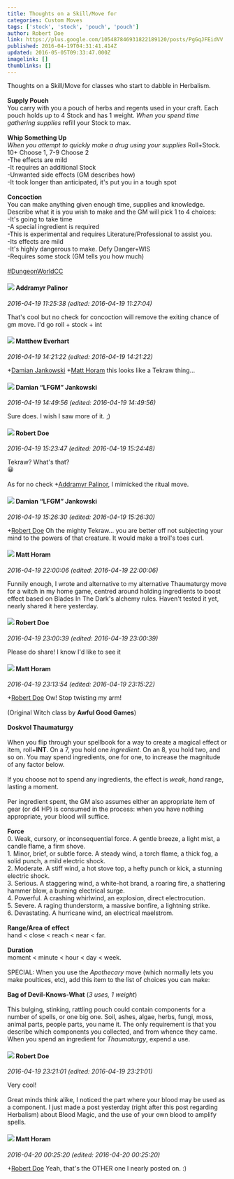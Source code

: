 ```yaml
---
title: Thoughts on a Skill/Move for
categories: Custom Moves
tags: ['stock', 'stock', 'pouch', 'pouch']
author: Robert Doe
link: https://plus.google.com/105487846931822189120/posts/PgGqJFEidVV
published: 2016-04-19T04:31:41.414Z
updated: 2016-05-05T09:33:47.000Z
imagelink: []
thumblinks: []
---
```


Thoughts on a Skill/Move for classes who start to dabble in Herbalism. <br /><br /><b>Supply Pouch</b><br />You carry with you a pouch of herbs and regents used in your craft. Each pouch holds up to 4 Stock and has 1 weight. <i>When you spend time gathering supplies</i> refill your Stock to max.<br /><br /><b>Whip Something Up</b><br /><i>When you attempt to quickly make a drug using your supplies</i> Roll+Stock. 10+ Choose 1, 7-9 Choose 2<br />-The effects are mild<br />-It requires an additional Stock<br />-Unwanted side effects (GM describes how)<br />-It took longer than anticipated, it&#39;s put you in a tough spot<br /><br /><b>Concoction</b><br />You can make anything given enough time, supplies and knowledge. Describe what it is you wish to make and the GM will pick 1 to 4 choices:<br />-It&#39;s going to take time<br />-A special ingredient is required<br />-This is experimental and requires Literature/Professional to assist you.<br />-Its effects are mild<br />-It&#39;s highly dangerous to make. Defy Danger+WIS<br />-Requires some stock (GM tells you how much)﻿<br /><br /><a rel="nofollow" class="ot-hashtag" href="https://plus.google.com/s/%23DungeonWorldCC/posts">#DungeonWorldCC</a>
<div id='comment z12yczsg3mubzlmgb04cgrohtuevffvx1mc0k'>
  <h4><img src='{{site.baseurl}}//images/avatars/100410765634052727875_photo.jpg'> Addramyr Palinor</h4>
      <p><cite>2016-04-19 11:25:38 (edited: 2016-04-19 11:27:04)</cite></p>
        <p>That&#39;s cool but no check for concoction will remove the exiting chance of gm move﻿. I&#39;d go roll + stock + int</p>
</div>
        

<div id='comment z12yczsg3mubzlmgb04cgrohtuevffvx1mc0k'>
  <h4><img src='{{site.baseurl}}//images/avatars/115610991532630554135_photo.jpg'> Matthew Everhart</h4>
      <p><cite>2016-04-19 14:21:22 (edited: 2016-04-19 14:21:22)</cite></p>
        <p><span class="proflinkWrapper"><span class="proflinkPrefix">+</span><a class="proflink" href="https://plus.google.com/100476170927206311405" oid="100476170927206311405">Damian Jankowski</a></span>​ <span class="proflinkWrapper"><span class="proflinkPrefix">+</span><a class="proflink" href="https://plus.google.com/105472060898626050077" oid="105472060898626050077">Matt Horam</a></span>​ this looks like a Tekraw thing...</p>
</div>
        

<div id='comment z12yczsg3mubzlmgb04cgrohtuevffvx1mc0k'>
  <h4><img src='{{site.baseurl}}//images/avatars/100476170927206311405_photo.jpg'> Damian “LFGM” Jankowski</h4>
      <p><cite>2016-04-19 14:49:56 (edited: 2016-04-19 14:49:56)</cite></p>
        <p>Sure does. I wish I saw more of it. ;)</p>
</div>
        

<div id='comment z12yczsg3mubzlmgb04cgrohtuevffvx1mc0k'>
  <h4><img src='{{site.baseurl}}//images/avatars/105487846931822189120_photo.jpg'> Robert Doe</h4>
      <p><cite>2016-04-19 15:23:47 (edited: 2016-04-19 15:24:48)</cite></p>
        <p>Tekraw? What&#39;s that? <br />😀﻿<br /><br />As for no check <span class="proflinkWrapper"><span class="proflinkPrefix">+</span><a class="proflink" href="https://plus.google.com/100410765634052727875" oid="100410765634052727875">Addramyr Palinor</a></span>​, I mimicked the ritual move.</p>
</div>
        

<div id='comment z12yczsg3mubzlmgb04cgrohtuevffvx1mc0k'>
  <h4><img src='{{site.baseurl}}//images/avatars/100476170927206311405_photo.jpg'> Damian “LFGM” Jankowski</h4>
      <p><cite>2016-04-19 15:26:30 (edited: 2016-04-19 15:26:30)</cite></p>
        <p><span class="proflinkWrapper"><span class="proflinkPrefix">+</span><a class="proflink" href="https://plus.google.com/105487846931822189120" oid="105487846931822189120">Robert Doe</a></span> Oh the mighty Tekraw... you are better off not subjecting your mind to the powers of that creature. It would make a troll&#39;s toes curl.</p>
</div>
        

<div id='comment z12yczsg3mubzlmgb04cgrohtuevffvx1mc0k'>
  <h4><img src='{{site.baseurl}}//images/avatars/105472060898626050077_photo.jpg'> Matt Horam</h4>
      <p><cite>2016-04-19 22:00:06 (edited: 2016-04-19 22:00:06)</cite></p>
        <p>Funnily enough, I wrote and alternative to my alternative Thaumaturgy move for a witch in my home game, centred around holding ingredients to boost effect based on Blades In The Dark&#39;s alchemy rules. Haven&#39;t tested it yet, nearly shared it here yesterday.</p>
</div>
        

<div id='comment z12yczsg3mubzlmgb04cgrohtuevffvx1mc0k'>
  <h4><img src='{{site.baseurl}}//images/avatars/105487846931822189120_photo.jpg'> Robert Doe</h4>
      <p><cite>2016-04-19 23:00:39 (edited: 2016-04-19 23:00:39)</cite></p>
        <p>Please do share! I know I&#39;d like to see it</p>
</div>
        

<div id='comment z12yczsg3mubzlmgb04cgrohtuevffvx1mc0k'>
  <h4><img src='{{site.baseurl}}//images/avatars/105472060898626050077_photo.jpg'> Matt Horam</h4>
      <p><cite>2016-04-19 23:13:54 (edited: 2016-04-19 23:15:22)</cite></p>
        <p><span class="proflinkWrapper"><span class="proflinkPrefix">+</span><a class="proflink" href="https://plus.google.com/105487846931822189120" oid="105487846931822189120">Robert Doe</a></span> Ow! Stop twisting my arm!<br /><br />(Original Witch class by <b>Awful Good Games</b>)<br /><br /><b>Doskvol Thaumaturgy</b><br /><br />When you flip through your spellbook for a way to create a magical effect or item, roll+<b>INT</b>. On a 7, you hold one <i>ingredient</i>. On an 8, you hold two, and so on. You may spend ingredients, one for one, to increase the magnitude of any factor below.<br /><br />If you choose not to spend any ingredients, the effect is <i>weak</i>, <i>hand</i> range, lasting a moment.<br /><br />Per ingredient spent, the GM also assumes either an appropriate item of gear (or d4 HP) is consumed in the process: when you have nothing appropriate, your blood will suffice.<br /><br /><b>Force</b><br />0. Weak, cursory, or inconsequential force. A gentle breeze, a light mist, a candle flame, a firm shove.<br />1. Minor, brief, or subtle force. A steady wind, a torch flame, a thick fog, a solid punch, a mild electric shock.<br />2. Moderate. A stiff wind, a hot stove top, a hefty punch or kick, a stunning electric shock.<br />3. Serious. A staggering wind, a white-hot brand, a roaring fire, a shattering hammer blow, a burning electrical surge.<br />4. Powerful. A crashing whirlwind, an explosion, direct electrocution.<br />5. Severe. A raging thunderstorm, a massive bonfire, a lightning strike.<br />6. Devastating. A hurricane wind, an electrical maelstrom.<br /><br /><b>Range/Area of effect</b><br />hand &lt; close &lt; reach &lt; near &lt; far.<br /><br /><b>Duration</b><br />moment &lt; minute &lt; hour &lt; day &lt; week.<br /><br />SPECIAL: When you use the <i>Apothecary</i> move (which normally lets you make poultices, etc), add this item to the list of choices you can make:<br /><br /><b>Bag of Devil-Knows-What</b> (<i>3 uses, 1 weight</i>)<br /><br />This bulging, stinking, rattling pouch could contain components for a number of spells, or one big one. Soil, ashes, algae, herbs, fungi, moss, animal parts, people parts, you name it. The only requirement is that you describe which components you collected, and from whence they came. When you spend an ingredient for <i>Thaumaturgy</i>, expend a use.</p>
</div>
        

<div id='comment z12yczsg3mubzlmgb04cgrohtuevffvx1mc0k'>
  <h4><img src='{{site.baseurl}}//images/avatars/105487846931822189120_photo.jpg'> Robert Doe</h4>
      <p><cite>2016-04-19 23:21:01 (edited: 2016-04-19 23:21:01)</cite></p>
        <p>Very cool!<br /><br />Great minds think alike, I noticed the part where your blood may be used as a component. I just made a post yesterday (right after this post regarding Herbalism) about Blood Magic, and the use of your own blood to amplify spells.</p>
</div>
        

<div id='comment z12yczsg3mubzlmgb04cgrohtuevffvx1mc0k'>
  <h4><img src='{{site.baseurl}}//images/avatars/105472060898626050077_photo.jpg'> Matt Horam</h4>
      <p><cite>2016-04-20 00:25:20 (edited: 2016-04-20 00:25:20)</cite></p>
        <p><span class="proflinkWrapper"><span class="proflinkPrefix">+</span><a class="proflink" href="https://plus.google.com/105487846931822189120" oid="105487846931822189120">Robert Doe</a></span> Yeah, that&#39;s the OTHER one I nearly posted on. :)</p>
</div>
        